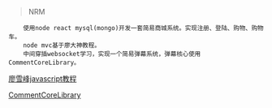 > NRM

        使用node react mysql(mongo)开发一套简易商城系统。实现注册、登陆、购物、购物车。
        node mvc基于廖大神教程。
        中间穿插websocket学习，实现一个简易弹幕系统，弹幕核心使用CommentCoreLibrary。
        

[廖雪峰javascript教程](http://www.liaoxuefeng.com/wiki/001434446689867b27157e896e74d51a89c25cc8b43bdb3000/001434501245426ad4b91f2b880464ba876a8e3043fc8ef000)

[CommentCoreLibrary](https://github.com/jabbany/CommentCoreLibrary)